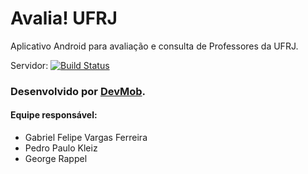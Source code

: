 # Avalia! UFRJ
Aplicativo Android para avaliação e consulta de Professores da UFRJ.

Servidor:  [![Build Status](https://travis-ci.com/georgerappel/AvaliacaodeProfessoresUFRJ.svg?token=iHWsb86Lt2uB8xpJSSrC&branch=master)](https://travis-ci.com/georgerappel/AvaliacaodeProfessoresUFRJ)

### Desenvolvido por <a href="https://github.com/DevMobUFRJ">DevMob</a>.<br>

#### Equipe responsável:
* Gabriel Felipe Vargas Ferreira
* Pedro Paulo Kleiz
* George Rappel
